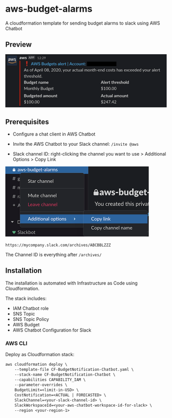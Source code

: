 # aws-budget-alarms

A cloudformation template for sending budget alarms to slack using AWS Chatbot

## Preview

![Slack Notification](/.assets/slack_preview.png)

## Prerequisites

- Configure a chat client in AWS Chatbot
- Invite the AWS Chatbot to your Slack channel: `/invite @aws`

- Slack channel ID: right-clicking the channel you want to use > Additional Options > Copy Link

![Slack Channel ID](/.assets/slack_id.png)

`https://mycompany.slack.com/archives/ABCBBLZZZ`

The Channel ID is everything after  `/archives/`


## Installation

The installation is automated with Infrastructure as Code using Cloudformation.


The stack includes:
 
- IAM Chatbot role
- SNS  Topic
- SNS Topic Policy
- AWS Budget
- AWS Chatbot Configuration for Slack

### AWS CLI

Deploy as Cloudformation stack:
```
aws cloudformation deploy \
    --template-file CF-BudgetNotification-Chatbot.yaml \
    --stack-name CF-BudgetNotification-Chatbot \
    --capabilities CAPABILITY_IAM \
    --parameter-overrides \
    BudgetLimit=<limit-in-USD> \
    CostNotification=<ACTUAL | FORECASTED> \
    SlackChannel=<your-slack-channel-id> \
    SlackWorkspaceId=<your-aws-chatbot-workspace-id-for-slack> \
    --region <your-region-1>
```
